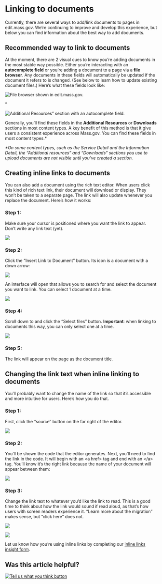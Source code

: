 # Linking to documents

Currently, there are several ways to add/link documents to pages in edit.mass.gov. We’re continuing to improve and develop this experience, but below you can find information about the best way to add documents.

## **Recommended way to link to documents**

At the moment, there are 2 visual cues to know you’re adding documents in the most stable way possible. Either you’re interacting with an **autocomplete field** or you’re adding a document to a page via a **file browser**. Any documents in these fields will automatically be updated if the document it refers to is changed. \(See below to learn how to update existing document files.\) Here’s what these fields look like:

![File browser shown in edit.mass.gov.](https://cdn-images-1.medium.com/max/800/1*ZOFz3Vnm2ZJFz7sJSAY-UQ.png)

“

![Additional Resources&#x201D; section with an autocomplete field.](https://cdn-images-1.medium.com/max/800/1*_IFQ6Fgs1JkzQ95FyafQfw.png)

Generally, you’ll find these fields in the **Additional Resources** or **Downloads** sections in most content types. A key benefit of this method is that it give users a consistent experience across Mass.gov. You can find these fields in most content types.\*

_\*On some content types, such as the Service Detail and the Information Detail, the “Additional resources” and “Downloads” sections you use to upload documents are not visible until you’ve created a section._

## **Creating inline links to documents**

You can also add a document using the rich text editor. When users click this kind of rich text link, their document will download or display. They won’t be taken to a separate page. The link will also update whenever you replace the document. Here’s how it works:

### Step 1:

Make sure your cursor is positioned where you want the link to appear. Don’t write any link text \(yet\).

![](https://cdn-images-1.medium.com/max/800/1*gGa1VKrr789e5gii50Zu6Q.png)

### Step 2:

Click the “Insert Link to Document” button. Its icon is a document with a down arrow:

![](https://cdn-images-1.medium.com/max/800/1*bRQg4p1SpNiaCwzvmOXERg.png)

An interface will open that allows you to search for and select the document you want to link. You can select 1 document at a time.

![](https://cdn-images-1.medium.com/max/800/1*wxrnM1YfJAXEN9KxJFi-iw.png)

### Step 4:

Scroll down to and click the “Select files” button. **Important**: when linking to documents this way, you can only select one at a time.

![](https://cdn-images-1.medium.com/max/800/1*NjihCmWUIK74EF3rexcp6g.png)

### Step 5:

The link will appear on the page as the document title.

## **Changing the link text when inline linking to documents**

You’ll probably want to change the name of the link so that it’s accessible and more intuitive for users. Here’s how you do that.

### Step 1:

First, click the “source” button on the far right of the editor.

![](https://cdn-images-1.medium.com/max/800/1*cSxSv-M3INdb4dd98UouoA.png)

### Step 2:

You’ll be shown the code that the editor generates. Next, you’ll need to find the link in the code. It will begin with an &lt;a href&gt; tag and end with an &lt;/a&gt; tag. You’ll know it’s the right link because the name of your document will appear between them:

![](https://cdn-images-1.medium.com/max/800/1*AKjS-75dHH2L2ETV67Zg_g.png)

### Step 3:

Change the link text to whatever you’d like the link to read. This is a good time to think about how the link would sound if read aloud, as that’s how users with screen readers experience it. “Learn more about the migration” makes sense, but “click here” does not.

![](https://cdn-images-1.medium.com/max/800/1*JUCRiGKlOhfP42N8ehPM_Q.png)

![](https://cdn-images-1.medium.com/max/800/1*ig2WXOSdF9mRT01uup_fxw.png)

Let us know how you’re using inline links by completing our [inline links insight form](https://massgov.formstack.com/forms/inline_links_insight_form).

## Was this article helpful?

[![Tell us what you think button](https://blobscdn.gitbook.com/v0/b/gitbook-28427.appspot.com/o/assets%2F-LJ04qJGAHkvdE13BfdG%2F-LSz77NBAwnSNpMPT3df%2F-LSz7xSmyKXltd4avaCt%2FKB%20survey%20button%20POC%202.png?alt=media&token=8d071cab-8b95-48a3-a332-13e3fc8d9f96)](https://massgov.formstack.com/forms/mass_gov_knowledge_base_feedback?article=linking-to-documents)

